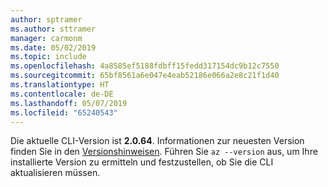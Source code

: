```yaml
---
author: sptramer
ms.author: sttramer
manager: carmonm
ms.date: 05/02/2019
ms.topic: include
ms.openlocfilehash: 4a8585ef5188fdbff15fedd317154dc9b12c7550
ms.sourcegitcommit: 65bf8561a6e047e4eab52186e066a2e8c21f1d40
ms.translationtype: HT
ms.contentlocale: de-DE
ms.lasthandoff: 05/07/2019
ms.locfileid: "65240543"
---
```

Die aktuelle CLI-Version ist __2.0.64__. Informationen zur neuesten Version finden Sie in den [Versionshinweisen](../release-notes-azure-cli.md). Führen Sie `az --version` aus, um Ihre installierte Version zu ermitteln und festzustellen, ob Sie die CLI aktualisieren müssen.
